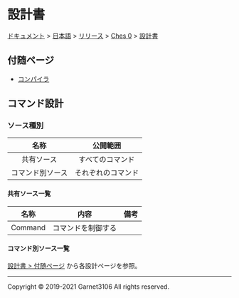 # 設計書

[ドキュメント](../../../../index.md) > [日本語](../../../index.md) > [リリース](../../index.md) > [Ches 0](../index.md) > [設計書](./index.md)

## 付随ページ

- [コンパイラ](./compiler/index.md)

## コマンド設計

### ソース種別

|名称|公開範囲|
|:-:|:-:|
|共有ソース|すべてのコマンド|
|コマンド別ソース|それぞれのコマンド|

#### 共有ソース一覧

|名称|内容|備考|
|:-:|:-:|:-:|
|Command|コマンドを制御する||

#### コマンド別ソース一覧

[設計書 > 付随ページ](./index.md) から各設計ページを参照。

---

Copyright © 2019-2021 Garnet3106 All rights reserved.
